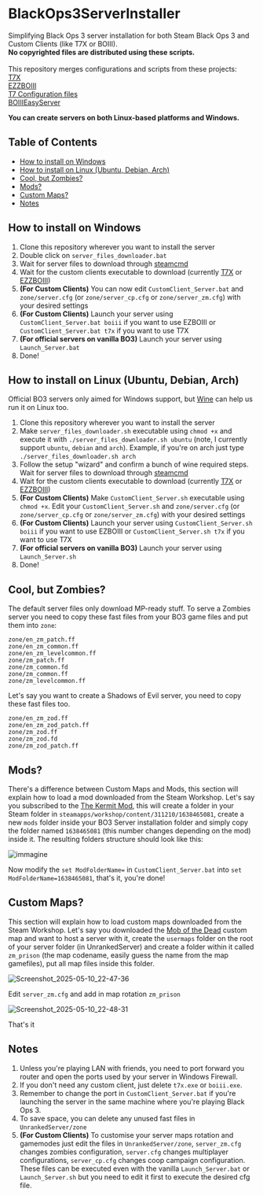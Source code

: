 # BlackOps3ServerInstaller

Simplifying Black Ops 3 server installation for both Steam Black Ops 3 and Custom Clients (like T7X or BOIII). \
**No copyrighted files are distributed using these scripts.** \
\
This repository merges configurations and scripts from these projects:\
[T7X](https://forum.alterware.dev/t/how-to-install-the-t7x-client/1418/2)\
[EZZBOIII](https://forum.ezz.lol/topic/5/bo3-guide)\
[T7 Configuration files](https://github.com/Dss0/t7-server-config)\
[BOIIIEasyServer](https://github.com/rcv11x/BOIIIEasyServer)

**You can create servers on both Linux-based platforms and Windows.**

## Table of Contents  
- [How to install on Windows](#how-to-install-windows)
- [How to install on Linux (Ubuntu, Debian, Arch)](#how-to-install-linux)
- [Cool, but Zombies?](#cool-but-zombies)
- [Mods?](#mods)
- [Custom Maps?](#custom-maps)
- [Notes](#notes)

## How to install on Windows
1. Clone this repository wherever you want to install the server
2. Double click on `server_files_downloader.bat`
3. Wait for server files to download through [steamcmd](https://developer.valvesoftware.com/wiki/SteamCMD)
4. Wait for the custom clients executable to download  (currently [T7X](https://forum.alterware.dev/t/how-to-install-the-t7x-client/1418/2) or [EZZBOIII](https://forum.ezz.lol/topic/5/bo3-guide))
5. **(For Custom Clients)** You can now edit `CustomClient_Server.bat` and `zone/server.cfg` (or `zone/server_cp.cfg` or `zone/server_zm.cfg`) with your desired settings
6. **(For Custom Clients)** Launch your server using `CustomClient_Server.bat boiii` if you want to use EZBOIII or `CustomClient_Server.bat t7x` if you want to use T7X
7. **(For official servers on vanilla BO3)** Launch your server using `Launch_Server.bat`
5. Done!

## How to install on Linux (Ubuntu, Debian, Arch)
Official BO3 servers only aimed for Windows support, but [Wine](https://www.winehq.org/) can help us run it on Linux too.
1. Clone this repository wherever you want to install the server
2. Make `server_files_downloader.sh` executable using `chmod +x` and execute it with `./server_files_downloader.sh ubuntu` (note, I currently support `ubuntu`, `debian` and `arch`). Example, if you're on arch just type `./server_files_downloader.sh arch`
3. Follow the setup "wizard" and confirm a bunch of wine required steps. Wait for server files to download through [steamcmd](https://developer.valvesoftware.com/wiki/SteamCMD)
4. Wait for the custom clients executable to download  (currently [T7X](https://forum.alterware.dev/t/how-to-install-the-t7x-client/1418/2) or [EZZBOIII](https://forum.ezz.lol/topic/5/bo3-guide))
5. **(For Custom Clients)** Make `CustomClient_Server.sh` executable using `chmod +x`. Edit your `CustomClient_Server.sh` and `zone/server.cfg` (or `zone/server_cp.cfg` or `zone/server_zm.cfg`) with your desired settings
6. **(For Custom Clients)** Launch your server using `CustomClient_Server.sh boiii` if you want to use EZBOIII or `CustomClient_Server.sh t7x` if you want to use T7X
7. **(For official servers on vanilla BO3)** Launch your server using `Launch_Server.sh`
5. Done!

## Cool, but Zombies?
The default server files only download MP-ready stuff. To serve a Zombies server you need to copy these fast files
from your BO3 game files and put them into `zone`:

```
zone/en_zm_patch.ff
zone/en_zm_common.ff
zone/en_zm_levelcommon.ff
zone/zm_patch.ff
zone/zm_common.fd
zone/zm_common.ff
zone/zm_levelcommon.ff
```
Let's say you want to create a Shadows of Evil server, you need to copy these fast files too.
```
zone/en_zm_zod.ff
zone/en_zm_zod_patch.ff
zone/zm_zod.ff
zone/zm_zod.fd
zone/zm_zod_patch.ff
```

## Mods?
There's a difference between Custom Maps and Mods, this section will explain how to load a mod downloaded from the Steam Workshop.
Let's say you subscribed to the [The Kermit Mod](https://steamcommunity.com/sharedfiles/filedetails/?id=1638465081), this will create a folder in your Steam folder in `steamapps/workshop/content/311210/1638465081`, create a new `mods` folder inside your BO3 Server installation folder and simply copy the folder named `1638465081` (this number changes depending on the mod) inside it. The resulting folders structure should look like this:

![immagine](https://github.com/user-attachments/assets/23843aca-0bd8-4dbc-8cfe-8dba4eba12c0)

Now modify the `set ModFolderName=` in `CustomClient_Server.bat` into `set ModFolderName=1638465081`, that's it, you're done!

## Custom Maps?
This section will explain how to load custom maps downloaded from the Steam Workshop.
Let's say you downloaded the [Mob of the Dead](https://steamcommunity.com/sharedfiles/filedetails/?id=3373649394) custom map and want to host a server with it, create the `usermaps` folder on the root of your server folder (in UnrankedServer) and create a folder within it called `zm_prison` (the map codename, easily guess the name from the map gamefiles), put all map files inside this folder.

![Screenshot_2025-05-10_22-47-36](https://github.com/user-attachments/assets/002f790f-9843-4288-8fb4-67c929bb4f61)

Edit `server_zm.cfg` and add in map rotation `zm_prison`

![Screenshot_2025-05-10_22-48-31](https://github.com/user-attachments/assets/6267c713-6a9e-4c53-a493-d256aba5a85c)

That's it


## Notes
1. Unless you're playing LAN with friends, you need to port forward you router and open the ports used by your server in Windows Firewall.
2. If you don't need any custom client, just delete `t7x.exe` or `boiii.exe`.
3. Remember to change the port in `CustomClient_Server.bat` if you're launching the server in the same machine where you're playing Black Ops 3.
4. To save space, you can delete any unused fast files in `UnrankedServer/zone`
5. **(For Custom Clients)** To customise your server maps rotation and gamemodes just edit the files in `UnrankedServer/zone`, `server_zm.cfg` changes zombies configuration, `server.cfg` changes multiplayer configurations, `server_cp.cfg` changes coop campaign configuration.
These files can be executed even with the vanilla `Launch_Server.bat` or `Launch_Server.sh` but you need to edit it first to execute the desired cfg file.
